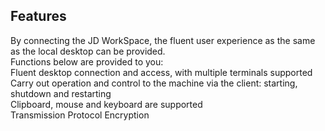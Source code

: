 ## Features
By connecting the JD WorkSpace, the fluent user experience as the same as the local desktop can be provided.</br>
Functions below are provided to you:</br>
Fluent desktop connection and access, with multiple terminals supported</br>
Carry out operation and control to the machine via the client: starting, shutdown and restarting</br>
Clipboard, mouse and keyboard are supported</br>
Transmission Protocol Encryption
